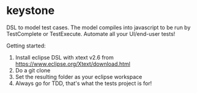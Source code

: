 keystone
========

DSL to model test cases. The model compiles into javascript to be run by TestComplete or TestExecute. Automate all your UI/end-user tests!

Getting started:

1. Install eclipse DSL with xtext v2.6 from https://www.eclipse.org/Xtext/download.html
2. Do a git clone
3. Set the resulting folder as your eclipse workspace
4. Always go for TDD, that's what the tests project is for!

